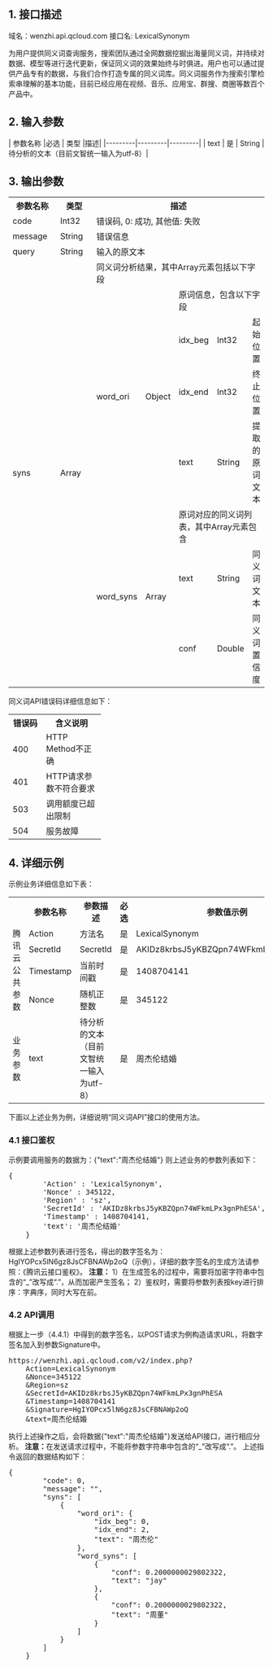 ## 1. 接口描述
  域名：wenzhi.api.qcloud.com
  接口名: LexicalSynonym
	
  为用户提供同义词查询服务，搜索团队通过全网数据挖掘出海量同义词，并持续对数据、模型等进行迭代更新，保证同义词的效果始终与时俱进。用户也可以通过提供产品专有的数据，与我们合作打造专属的同义词库。同义词服务作为搜索引擎检索串理解的基本功能，目前已经应用在视频、音乐、应用宝、群搜、商圈等数百个产品中。
## 2. 输入参数

| 参数名称 |必选 | 类型 |描述|
|---------|---------|---------|
| text | 是 | 	String |待分析的文本（目前文智统一输入为utf-8）|



## 3. 输出参数
<table class="t">
<tr>
<th width="100"> <b>参数名称</b>
</th><th width="80"> <b>类型</b>
</th><th colspan="5"> <b>描述</b>
</th></tr>
<tr>
<td> code </td><td> Int32 </td><td colspan="5">错误码, 0: 成功, 其他值: 失败
</td></tr>
<tr>
<td> message </td><td> String </td><td colspan="5">错误信息
</td></tr>
<tr>
<td> query </td><td> String </td><td colspan="5">输入的原文本
</td></tr>
<tr>
<td rowspan="8"> syns </td><td rowspan="8"> Array </td><td colspan="5">同义词分析结果，其中Array元素包括以下字段
</td></tr>
<tr>
<td rowspan="4"> word_ori </td><td rowspan="4"> Object </td><td colspan="3">原词信息，包含以下字段
</td></tr>
<tr>
<td> idx_beg </td><td> Int32 </td><td> 起始位置
</td></tr>
<tr>
<td> idx_end </td><td> Int32 </td><td> 终止位置
</td></tr>
<tr>
<td> text </td><td> String </td><td>  提取的原词文本
</td></tr>
<tr>
<td rowspan="3">word_syns </td><td rowspan="3">Array </td><td colspan="3">原词对应的同义词列表，其中Array元素包含
</td></tr>
<tr>
<td> text </td><td> String </td><td> 同义词文本
</td></tr>
<tr>
<td> conf </td><td> Double </td><td> 同义词置信度
</td></tr></table>

同义词API错误码详细信息如下：<br />

<table class="t">
<tr>
<th width="50"> <b>错误码</b>
</th><th width="100"> <b>含义说明</b>
</th></tr>
<tr>
<td> 400 </td><td> HTTP Method不正确
</td></tr>
<tr>
<td> 401 </td><td> HTTP请求参数不符合要求
</td></tr>
<tr>
<td> 503 </td><td> 调用额度已超出限制
</td></tr>
<tr>
<td> 504 </td><td> 服务故障
</td></tr></table>


## 4. 详细示例
  示例业务详细信息如下表：
	<table class="t">
<tr>
<th width="100"> <br />
</th><th width="80"> <b>参数名称</b>
</th><th width="100"> <b>参数描述</b>
</th><th width="50"> <b>必选</b>
</th><th width="150"> <b>参数值示例</b>
</th></tr>
<tr>
<td rowspan="4">腾讯云公共参数 </td><td> Action </td><td> 方法名 </td><td> 是 </td><td> LexicalSynonym
</td></tr>
<tr>
<td> SecretId </td><td> SecretId </td><td> 是 </td><td> AKIDz8krbsJ5yKBZQpn74WFkmLPx3gnPhESA
</td></tr>
<tr>
<td> Timestamp </td><td> 当前时间戳 </td><td> 是 </td><td> 1408704141
</td></tr>
<tr>
<td> Nonce </td><td> 随机正整数 </td><td> 是 </td><td> 345122
</td></tr>
<tr>
<td> 业务参数 </td><td> text </td><td> 待分析的文本（目前文智统一输入为utf-8） </td><td> 是 </td><td> 周杰伦结婚
</td></tr></table>


  下面以上述业务为例，详细说明“同义词API”接口的使用方法。
### 4.1 接口鉴权
  示例要调用服务的数据为：{"text":"周杰伦结婚"}
  则上述业务的参数列表如下：
	
 <div class="code">
 <pre>{
        'Action' : 'LexicalSynonym',
        'Nonce' : 345122,
        'Region' : 'sz',
        'SecretId' : 'AKIDz8krbsJ5yKBZQpn74WFkmLPx3gnPhESA',
        'Timestamp' : 1408704141,
        'text': '周杰伦结婚'
    }</pre>
</div>

  根据上述参数列表进行签名，得出的数字签名为：HgIYOPcx5lN6gz8JsCFBNAWp2oQ（示例），详细的数字签名的生成方法请参照：《腾讯云接口鉴权》。
  <b>注意：</b>
  1）在生成签名的过程中，需要将加密字符串中包含的“_”改写成“.”，从而加密产生签名；
  2）鉴权时，需要将参数列表按key进行排序：字典序，同时大写在前。
### 4.2 API调用
  根据上一步（4.4.1）中得到的数字签名，以POST请求为例构造请求URL，将数字签名加入到参数Signature中。
  
<div class="code">
 <pre>https://wenzhi.api.qcloud.com/v2/index.php?
	Action=LexicalSynonym
	&Nonce=345122
	&Region=sz
	&SecretId=AKIDz8krbsJ5yKBZQpn74WFkmLPx3gnPhESA
	&Timestamp=1408704141
	&Signature=HgIYOPcx5lN6gz8JsCFBNAWp2oQ
	&text=周杰伦结婚</pre>
</div>

  执行上述操作之后，会将数据{"text":"周杰伦结婚"}发送给API接口，进行相应分析。
   <b>注意：</b>在发送请求过程中，不能将参数字符串中包含的“_”改写成“.”。
  上述指令返回的数据结构如下：
	
<div class="code">
 <pre>{
        "code": 0,
        "message": "",
        "syns": [
            {
                "word_ori": {
                    "idx_beg": 0,
                    "idx_end": 2,
                    "text": "周杰伦"
                },
                "word_syns": [
                    {
                        "conf": 0.2000000029802322,
                        "text": "jay"
                    },
                    {
                        "conf": 0.2000000029802322,
                        "text": "周董"
                    }
                ]
            }
        ]
    }</pre>
</div>
